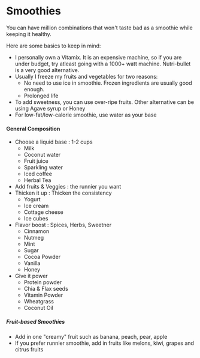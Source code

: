 # Smoothies

You can have million combinations that won't taste bad as a smoothie while keeping it healthy.

Here are some basics to keep in mind:

* I personally own a Vitamix. It is an expensive machine, so if you are under budget, try atleast going with a 1000+ watt machine. Nutri-bullet is a very good alternative.
* Usually I freeze my fruits and vegetables for two reasons:
  * No need to use ice in smoothie. Frozen ingredients are usually good enough.
  * Prolonged life
* To add sweetness, you can use over-ripe fruits. Other alternative can be using Agave syrup or Honey
* For low-fat/low-calorie smoothie, use water as your base

#### General Composition

* Choose a liquid base : 1-2 cups
  * Milk
  * Coconut water
  * Fruit juice
  * Sparkling water
  * Iced coffee
  * Herbal Tea
* Add fruits & Veggies : the runnier you want
* Thicken it up : Thicken the consistency
  * Yogurt
  * Ice cream
  * Cottage cheese
  * Ice cubes
* Flavor boost : Spices, Herbs, Sweetner
  * Cinnamon
  * Nutmeg
  * Mint
  * Sugar
  * Cocoa Powder
  * Vanilla
  * Honey
* Give it power
  * Protein powder
  * Chia & Flax seeds
  * Vitamin Powder
  * Wheatgrass
  * Coconut Oil

##### Fruit-based Smoothies

* Add in one "creamy" fruit such as banana, peach, pear, apple
* If you prefer runnier smoothie, add in fruits like melons, kiwi, grapes and citrus fruits





